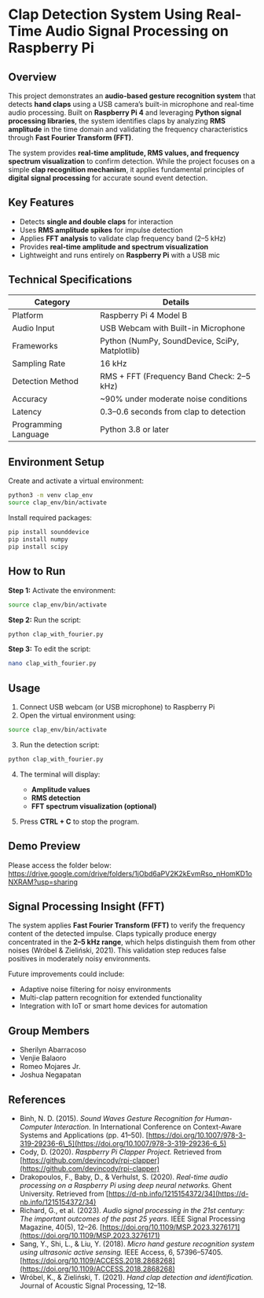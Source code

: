 # **Clap Detection System Using Real-Time Audio Signal Processing on Raspberry Pi**

## **Overview**

This project demonstrates an **audio-based gesture recognition system** that detects **hand claps** using a USB camera’s built-in microphone and real-time audio processing. Built on **Raspberry Pi 4** and leveraging **Python signal processing libraries**, the system identifies claps by analyzing **RMS amplitude** in the time domain and validating the frequency characteristics through **Fast Fourier Transform (FFT)**.

The system provides **real-time amplitude, RMS values, and frequency spectrum visualization** to confirm detection. While the project focuses on a simple **clap recognition mechanism**, it applies fundamental principles of **digital signal processing** for accurate sound event detection.



## **Key Features**

* Detects **single and double claps** for interaction
* Uses **RMS amplitude spikes** for impulse detection
* Applies **FFT analysis** to validate clap frequency band (2–5 kHz)
* Provides **real-time amplitude and spectrum visualization**
* Lightweight and runs entirely on **Raspberry Pi** with a USB mic


## **Technical Specifications**

| Category             | Details                                        |
| -------------------- | ---------------------------------------------- |
| Platform             | Raspberry Pi 4 Model B                         |
| Audio Input          | USB Webcam with Built-in Microphone            |
| Frameworks           | Python (NumPy, SoundDevice, SciPy, Matplotlib) |
| Sampling Rate        | 16 kHz                                         |
| Detection Method     | RMS + FFT (Frequency Band Check: 2–5 kHz)      |
| Accuracy             | \~90% under moderate noise conditions          |
| Latency              | 0.3–0.6 seconds from clap to detection         |
| Programming Language | Python 3.8 or later                            |



## **Environment Setup**

Create and activate a virtual environment:

```bash
python3 -m venv clap_env
source clap_env/bin/activate
```

Install required packages:

```bash
pip install sounddevice
pip install numpy
pip install scipy
```

## **How to Run**

**Step 1:** Activate the environment:

```bash
source clap_env/bin/activate
```

**Step 2:** Run the script:

```bash
python clap_with_fourier.py
```

**Step 3:** To edit the script:

```bash
nano clap_with_fourier.py
```


## **Usage**

1. Connect USB webcam (or USB microphone) to Raspberry Pi
2. Open the virtual environment using:

```bash
source clap_env/bin/activate
```

3. Run the detection script:

```bash
python clap_with_fourier.py
```

4. The terminal will display:

   * **Amplitude values**
   * **RMS detection**
   * **FFT spectrum visualization (optional)**
5. Press **CTRL + C** to stop the program.


## **Demo Preview**
Please access the folder below:
https://drive.google.com/drive/folders/1jObd6aPV2K2kEvmRso_nHomKD1oNXRAM?usp=sharing


## **Signal Processing Insight (FFT)**

The system applies **Fast Fourier Transform (FFT)** to verify the frequency content of the detected impulse. Claps typically produce energy concentrated in the **2–5 kHz range**, which helps distinguish them from other noises (Wróbel & Zieliński, 2021). This validation step reduces false positives in moderately noisy environments.

Future improvements could include:

* Adaptive noise filtering for noisy environments
* Multi-clap pattern recognition for extended functionality
* Integration with IoT or smart home devices for automation



## **Group Members**

* Sherilyn Abarracoso
* Venjie Balaoro
* Romeo Mojares Jr.
* Joshua Negapatan



## **References**

* Binh, N. D. (2015). *Sound Waves Gesture Recognition for Human-Computer Interaction.* In International Conference on Context-Aware Systems and Applications (pp. 41–50). [https://doi.org/10.1007/978-3-319-29236-6\_5](https://doi.org/10.1007/978-3-319-29236-6_5)
* Cody, D. (2020). *Raspberry Pi Clapper Project.* Retrieved from [https://github.com/devincody/rpi-clapper](https://github.com/devincody/rpi-clapper)
* Drakopoulos, F., Baby, D., & Verhulst, S. (2020). *Real-time audio processing on a Raspberry Pi using deep neural networks.* Ghent University. Retrieved from [https://d-nb.info/1215154372/34](https://d-nb.info/1215154372/34)
* Richard, G., et al. (2023). *Audio signal processing in the 21st century: The important outcomes of the past 25 years.* IEEE Signal Processing Magazine, 40(5), 12–26. [https://doi.org/10.1109/MSP.2023.3276171](https://doi.org/10.1109/MSP.2023.3276171)
* Sang, Y., Shi, L., & Liu, Y. (2018). *Micro hand gesture recognition system using ultrasonic active sensing.* IEEE Access, 6, 57396–57405. [https://doi.org/10.1109/ACCESS.2018.2868268](https://doi.org/10.1109/ACCESS.2018.2868268)
* Wróbel, K., & Zieliński, T. (2021). *Hand clap detection and identification.* Journal of Acoustic Signal Processing, 12–18.

